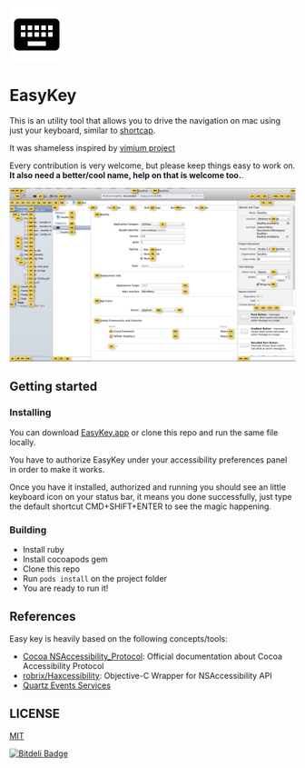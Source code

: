 ![XCode EasyKeys](EasyKey/Icons/ic_keyboard_128dp.png)

EasyKey
=====

This is an utility tool that allows you to drive the navigation on mac using just your keyboard, similar to [shortcap](//shortcatapp.com).

It was shameless inspired by [vimium project](http://vimium.github.io/)

Every contribution is very welcome, but please keep things easy to work on. **It also need a better/cool name, help on that is welcome too.**.

![XCode EasyKeys](thumb.png)


Getting started
-------------

### Installing

You can download [EasyKey.app](EasyKey/EasyKey.app) or clone this repo and run the same file locally.

You have to authorize EasyKey under your accessibility preferences panel in order to make it works.

Once you have it installed, authorized and running you should see an little keyboard icon on your status bar, it means you done successfully, just type the default shortcut CMD+SHIFT+ENTER to see the magic happening.


### Building

* Install ruby
* Install cocoapods gem
* Clone this repo
* Run ``pods install`` on the project folder
* You are ready to run it!


References
----------

Easy key is heavily based on the following concepts/tools:

* [Cocoa NSAccessibility_Protocol](//developer.apple.com/library/mac/documentation/Cocoa/Reference/ApplicationKit/Protocols/NSAccessibility_Protocol/index.html): Official documentation about Cocoa Accessibility Protocol
* [robrix/Haxcessibility](//github.com/robrix/Haxcessibility): Objective-C Wrapper for NSAccessibility API
* [Quartz Events Services](//developer.apple.com/library/mac/documentation/Carbon/Reference/QuartzEventServicesRef/index.html)

LICENSE
--------
[MIT](LICENSE)


[![Bitdeli Badge](https://d2weczhvl823v0.cloudfront.net/thiagofelix/easykey/trend.png)](https://bitdeli.com/free "Bitdeli Badge")

